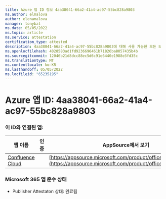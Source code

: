 ```yaml
---
title: Azure 앱 ID 정보 4aa38041-66a2-41a4-ac97-55bc828a9803
ms.author: elmalova
author: elenamalova
manager: tonybal
ms.date: 05/05/2022
ms.topic: article
ms.service: attestation
certification_type: attested
description: 4aa38041-66a2-41a4-ac97-55bc828a9803에 대해 사용 가능한 모든 보안 및 규정 준수 정보입니다.
ms.openlocfilehash: 4028583ad1fd9236696461b71826ba8057435b4b
ms.sourcegitcommit: 12046b21d8dcc88ec5d6c91e6440e1988e3fd35c
ms.translationtype: MT
ms.contentlocale: ko-KR
ms.lasthandoff: 05/05/2022
ms.locfileid: "65235195"
---
```

# <a name="azure-app-id-4aa38041-66a2-41a4-ac97-55bc828a9803"></a>Azure 앱 ID: 4aa38041-66a2-41a4-ac97-55bc828a9803


### <a name="apps-associated-with-this-id"></a>이 ID와 연결된 앱:
| **앱 이름** | **인증** | **AppSource에서 보기** |
|--------------|---------------|-----------------------|
| [Confluence Cloud](../forward/WA200003113.md) |  | [https://appsource.microsoft.com/product/office/WA200003113](https://appsource.microsoft.com/product/office/WA200003113) |

### <a name="microsoft-365-app-compliance-status"></a>Microsoft 365 앱 준수 상태
- Publisher Attestaton 상태: 완료됨
